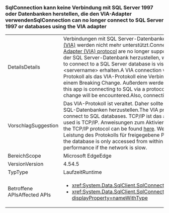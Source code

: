 ### <a name="sqlconnection-can-no-longer-connect-to-sql-server-1997-or-databases-using-the-via-adapter"></a><span data-ttu-id="58874-101">SqlConnection kann keine Verbindung mit SQL Server 1997 oder Datenbanken herstellen, die den VIA-Adapter verwenden</span><span class="sxs-lookup"><span data-stu-id="58874-101">SqlConnection can no longer connect to SQL Server 1997 or databases using the VIA adapter</span></span>

|   |   |
|---|---|
|<span data-ttu-id="58874-102">Details</span><span class="sxs-lookup"><span data-stu-id="58874-102">Details</span></span>|<span data-ttu-id="58874-103">Verbindungen mit SQL Server-Datenbanken unter Verwendung des [Virtual Interface Adapter-Protokolls (VIA)](https://technet.microsoft.com/library/ms191229%28v=sql.105%29.aspx) werden nicht mehr unterstützt.</span><span class="sxs-lookup"><span data-stu-id="58874-103">Connections to SQL Server databases using the [Virtual Interface Adapter (VIA) protocol](https://technet.microsoft.com/library/ms191229%28v=sql.105%29.aspx) are no longer supported.</span></span> <span data-ttu-id="58874-104">Das Protokoll, das verwendet wird, um eine Verbindung mit der SQL Server-Datenbank herzustellen, wird in der Verbindungszeichenfolge angezeigt.</span><span class="sxs-lookup"><span data-stu-id="58874-104">The protocol used to connect to a SQL Server database is visible in the connection string.</span></span> <span data-ttu-id="58874-105">Eine VIA-Verbindung bleibt über &lt;servername&gt; erhalten.</span><span class="sxs-lookup"><span data-stu-id="58874-105">A VIA connection will contain via:&lt;servername&gt;.</span></span> <span data-ttu-id="58874-106">Wenn diese App über ein anderes Protokoll als das VIA-Protokoll eine Verbindung mit SQL herstellt (z.B. tcp: oder np:) kommt es nicht zu einem Breaking Change. Außerdem werden Verbindungen mit SQL Server 7 (1997) nicht mehr unterstützt.</span><span class="sxs-lookup"><span data-stu-id="58874-106">If this app is connecting to SQL via a protocol other than VIA (tcp: or np: for example), then no breaking change will be encountered.Also, connections to SQL Server 7 (1997) are no longer supported.</span></span>|
|<span data-ttu-id="58874-107">Vorschlag</span><span class="sxs-lookup"><span data-stu-id="58874-107">Suggestion</span></span>|<span data-ttu-id="58874-108">Das VIA-Protokoll ist veraltet. Daher sollte ein anderes Protokoll verwendet werden, um eine Verbindung mit SQL-Datenbanken herzustellen.</span><span class="sxs-lookup"><span data-stu-id="58874-108">The VIA protocol is deprecated, so an alternative protocol should be used to connect to SQL databases.</span></span> <span data-ttu-id="58874-109">TCP/IP ist das am häufigsten verwendete Protokoll.</span><span class="sxs-lookup"><span data-stu-id="58874-109">The most common protocol used is TCP/IP.</span></span> <span data-ttu-id="58874-110">Anweisungen zum Aktivieren des TCP/IP-Protokolls finden Sie [hier](https://msdn.microsoft.com/library/bb909712.aspx).</span><span class="sxs-lookup"><span data-stu-id="58874-110">Instructions for enabling the TCP/IP protocol can be found [here](https://msdn.microsoft.com/library/bb909712.aspx).</span></span> <span data-ttu-id="58874-111">Wenn Sie nur über ein Intranet auf eine Datenbank zugreifen, ist die Leistung des Protokolls für freigegebene Pipes möglicherweise besser, wenn das Netzwerk langsam ist.</span><span class="sxs-lookup"><span data-stu-id="58874-111">If the database is only accessed from within an intranet, the shared pipes protocol may provide better performance if the network is slow.</span></span>|
|<span data-ttu-id="58874-112">Bereich</span><span class="sxs-lookup"><span data-stu-id="58874-112">Scope</span></span>|<span data-ttu-id="58874-113">Microsoft Edge</span><span class="sxs-lookup"><span data-stu-id="58874-113">Edge</span></span>|
|<span data-ttu-id="58874-114">Version</span><span class="sxs-lookup"><span data-stu-id="58874-114">Version</span></span>|<span data-ttu-id="58874-115">4.5</span><span class="sxs-lookup"><span data-stu-id="58874-115">4.5</span></span>|
|<span data-ttu-id="58874-116">Typ</span><span class="sxs-lookup"><span data-stu-id="58874-116">Type</span></span>|<span data-ttu-id="58874-117">Laufzeit</span><span class="sxs-lookup"><span data-stu-id="58874-117">Runtime</span></span>|
|<span data-ttu-id="58874-118">Betroffene APIs</span><span class="sxs-lookup"><span data-stu-id="58874-118">Affected APIs</span></span>|<ul><li><xref:System.Data.SqlClient.SqlConnection.%23ctor(System.String)?displayProperty=nameWithType></li><li><xref:System.Data.SqlClient.SqlConnection.%23ctor(System.String,System.Data.SqlClient.SqlCredential)?displayProperty=nameWithType></li></ul>|

